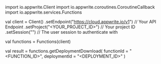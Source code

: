 import io.appwrite.Client
import io.appwrite.coroutines.CoroutineCallback
import io.appwrite.services.Functions

val client = Client()
    .setEndpoint("https://cloud.appwrite.io/v1") // Your API Endpoint
    .setProject("&lt;YOUR_PROJECT_ID&gt;") // Your project ID
    .setSession("") // The user session to authenticate with

val functions = Functions(client)

val result = functions.getDeploymentDownload(
    functionId = "<FUNCTION_ID>",
    deploymentId = "<DEPLOYMENT_ID>"
)
